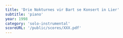```yaml
---
title: 'Drie Nokturnes vir Bart se Konsert in Lier'
subtitle: 'piano'
year: 1998
category: 'solo-instrumental'
scoreURL: '/public/scores/XXX.pdf'
---
```

